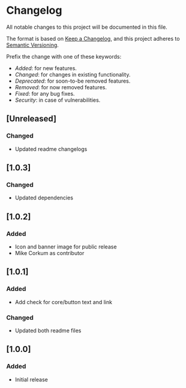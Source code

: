 # Changelog

All notable changes to this project will be documented in this file.

The format is based on [Keep a Changelog](https://keepachangelog.com/en/1.0.0/),
and this project adheres to [Semantic Versioning](https://semver.org/spec/v2.0.0.html).

Prefix the change with one of these keywords:

-   _Added_: for new features.
-   _Changed_: for changes in existing functionality.
-   _Deprecated_: for soon-to-be removed features.
-   _Removed_: for now removed features.
-   _Fixed_: for any bug fixes.
-   _Security_: in case of vulnerabilities.

## [Unreleased]

### Changed

-   Updated readme changelogs

## [1.0.3]

### Changed

-   Updated dependencies

## [1.0.2]

### Added

-   Icon and banner image for public release
-   Mike Corkum as contributor

## [1.0.1]

### Added

-   Add check for core/button text and link

### Changed

-   Updated both readme files

## [1.0.0]

### Added

-   Initial release
